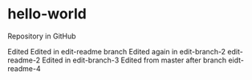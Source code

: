 # hello-world
Repository in GitHub

Edited
Edited in edit-readme branch
Edited again in edit-branch-2
edit-readme-2
Edited in edit-branch-3
Edited from master after branch eidt-readme-4
